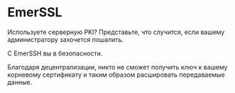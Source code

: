 # EmerSSL

Используете серверную PKI? Представьте, что случится, если вашему администратору захочется пошалить.

С EmerSSH вы в безопасности.

Благодаря децентрализации, никто не сможет получить ключ к вашему корневому сертификату и таким образом расшировать передаваемые данные.